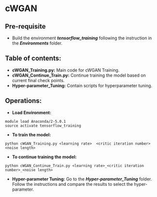 # cWGAN

## Pre-requisite
* Build the environment ***tensorflow_training*** following the instruction in the ***Environments*** folder.

## Table of contents:
* **cWGAN_Training.py:** Main code for cWGAN Training.
* **cWGAN_Continue_Train.py:** Continue training the model based on current final check points.
* **Hyper-parameter_Tuning:** Contain scripts for hyperparameter tuning.

## Operations:
* **Load Environment:**
```
module load Anaconda/2-5.0.1
source activate tensorflow_training
```
* **To train the model:**
```
python cWGAN_Training.py <learning rate>  <critic iteration number>  <noise length>  
```
* **To continue training the model:** 
```
python cWGAN_Continue_Train.py <learning rate>_<critic iteration number>_<noise length>  
```
* **Hyper-parameter Tuning:** Go to the ***Hyper-parameter_Tuning*** folder. Follow the instructions and compare the results to select the hyper-parameter.
